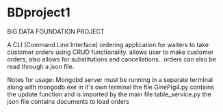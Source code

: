 # BDproject1
BIG DATA FOUNDATION PROJECT

A CLI (Command Line Interface) ordering application for waiters 
to take customer orders using CRUD functionality. allows user 
to make customer orders, also allows for substitutions and cancellations..
orders can also be read through a json file.

Notes for usage:
Mongobd server must be running in a separate terminal along with mongodb.exe in it's own terminal
the file GinePig4.py contains the update function and is imported by the main file table_service.py
the json file contains documents to load orders
